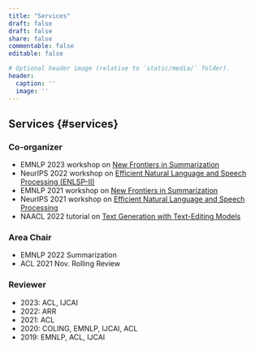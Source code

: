 ```yaml
---
title: "Services"
draft: false
draft: false
share: false
commentable: false
editable: false

# Optional header image (relative to `static/media/` folder).
header:
  caption: ''
  image: ''
---
```


## Services {#services}

### Co-organizer
- EMNLP 2023 workshop on [New Frontiers in Summarization](https://newsumm.github.io/2023/)
- NeurIPS 2022 workshop on [Efficient Natural Language and Speech Processing (ENLSP-II)](https://neurips2022-enlsp.github.io/)
- EMNLP 2021 workshop on [New Frontiers in Summarization](https://newsumm.github.io/2021/)
- NeurIPS 2021 workshop on [Efficient Natural Language and Speech Processing](https://neurips2021-nlp.github.io/)
- NAACL 2022 tutorial on [Text Generation with Text-Editing Models](https://text-editing.github.io/)

### Area Chair
- EMNLP 2022 Summarization
- ACL 2021 Nov. Rolling Review

### Reviewer
- 2023: ACL, IJCAI
- 2022: ARR
- 2021: ACL
- 2020: COLING, EMNLP, IJCAI, ACL
- 2019: EMNLP, ACL, IJCAI


